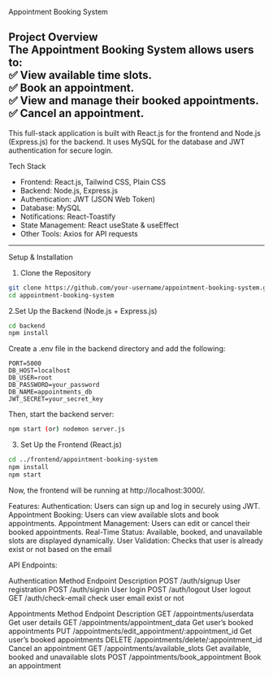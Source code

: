 Appointment Booking System  

Project Overview  
The Appointment Booking System allows users to:  
✅ View available time slots.  
✅ Book an appointment.  
✅ View and manage their booked appointments.  
✅ Cancel an appointment.  
---

This full-stack application is built with React.js for the frontend and Node.js (Express.js) for the backend. It uses MySQL for the database and JWT authentication for secure login.  

Tech Stack  
- Frontend: React.js, Tailwind CSS, Plain CSS  
- Backend: Node.js, Express.js  
- Authentication: JWT (JSON Web Token)  
- Database: MySQL  
- Notifications: React-Toastify  
- State Management: React useState & useEffect  
- Other Tools: Axios for API requests  
---

Setup & Installation  

1. Clone the Repository  
```bash
git clone https://github.com/your-username/appointment-booking-system.git
cd appointment-booking-system
```

2.Set Up the Backend (Node.js + Express.js)
```bash
cd backend
npm install
```
Create a .env file in the backend directory and add the following:
```
PORT=5000
DB_HOST=localhost
DB_USER=root
DB_PASSWORD=your_password
DB_NAME=appointments_db
JWT_SECRET=your_secret_key
```
Then, start the backend server:
```bash
npm start (or) nodemon server.js
```

3. Set Up the Frontend (React.js)
```bash
cd ../frontend/appointment-booking-system
npm install
npm start
```
Now, the frontend will be running at http://localhost:3000/.

Features:
Authentication: Users can sign up and log in securely using JWT.
Appointment Booking: Users can view available slots and book appointments.
Appointment Management: Users can edit or cancel their booked appointments.
Real-Time Status: Available, booked, and unavailable slots are displayed dynamically.
User Validation: Checks that user is already exist or not based on the email


API Endpoints:

Authentication
Method	  Endpoint	          Description
POST	  /auth/signup	      User registration
POST	  /auth/signin	      User login
POST    /auth/logout        User logout 
GET    /auth/check-email    check user email exist or not

Appointments
Method	          Endpoint	                                        Description
GET       /appointments/userdata                                Get user details 
GET	      /appointments/appointment_data	                      Get user’s booked appointments
PUT	      /appointments/edit_appointment/:appointment_id	      Get user’s booked appointments
DELETE	  /appointments/delete/:appointment_id	                Cancel an appointment
GET	      /appointments/available_slots	                        Get available, booked and unavailable slots
POST	    /appointments/book_appointment	                      Book an appointment








